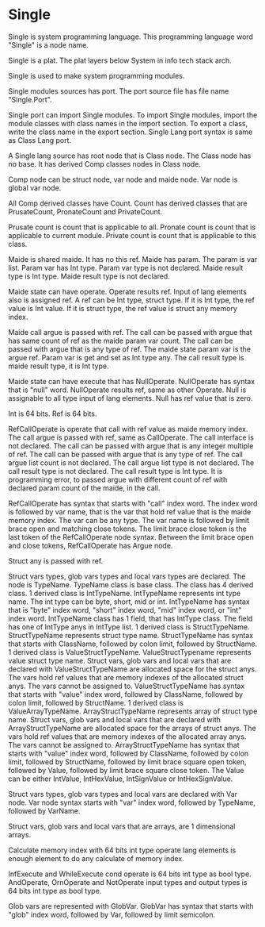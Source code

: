# Single

Single is system programming language.
This programming language word "Single" is a node name.

Single is a plat.
The plat layers below System in info tech stack arch.

Single is used to make system programming modules.

Single modules sources has port.
The port source file has file name "Single.Port".

Single port can import Single modules.
To import Single modules, import the module classes with class names in the import section.
To export a class, write the class name in the export section.
Single Lang port syntax is same as Class Lang port.

A Single lang source has root node that is Class node.
The Class node has no base.
It has derived Comp classes nodes in Class node.

Comp node can be struct node, var node and maide node.
Var node is global var node.

All Comp derived classes have Count.
Count has derived classes that are PrusateCount, PronateCount and PrivateCount.

Prusate count is count that is applicable to all.
Pronate count is count that is applicable to current module.
Private count is count that is applicable to this class.

Maide is shared maide. It has no this ref.
Maide has param. The param is var list.
Param var has Int type. Param var type is not declared.
Maide result type is Int type.
Maide result type is not declared.

Maide state can have operate.
Operate results ref.
Input of lang elements also is assigned ref.
A ref can be Int type, struct type.
If it is Int type, the ref value is Int value.
If it is struct type, the ref value is struct any memory index.

Maide call argue is passed with ref.
The call can be passed with argue that has same count of ref as the maide param var count.
The call can be passed with argue that is any type of ref.
The maide state param var is the argue ref.
Param var is get and set as Int type any.
The call result type is maide result type, it is Int type.

Maide state can have execute that has NullOperate.
NullOperate has syntax that is "null" word.
NullOperate results ref, same as other Operate.
Null is assignable to all type input of lang elements.
Null has ref value that is zero.

Int is 64 bits. Ref is 64 bits.

RefCallOperate is operate that call with ref value as maide memory index.
The call argue is passed with ref, same as CallOperate.
The call interface is not declared.
The call can be passed with argue that is any integer multiple of ref.
The call can be passed with argue that is any type of ref.
The call argue list count is not declared.
The call argue list type is not declared.
The call result type is not declared.
The call result type is Int type.
It is programming error, to passed argue with different count of ref with declared param count of the maide, in the call.

RefCallOperate has syntax that starts with "call" index word.
The index word is followed by var name, that is the var that hold ref value that is the maide memory index.
The var can be any type.
The var name is followed by limit brace open and matching close tokens.
The limit brace close token is the last token of the RefCallOperate node syntax.
Between the limit brace open and close tokens, RefCallOperate has Argue node.

Struct any is passed with ref.

Struct vars types, glob vars types and local vars types are declared.
The node is TypeName.
TypeName class is base class.
The class has 4 derived class.
1 derived class is IntTypeName. IntTypeName represents int type name.
The int type can be byte, short, mid or int.
IntTypeName has syntax that is "byte" index word, "short" index word, "mid" index word, or "int" index word.
IntTypeName class has 1 field, that has IntType class. The field has one of IntType anys in IntType list.
1 derived class is StructTypeName. 
StructTypeName represents struct type name.
StructTypeName has syntax that starts with ClassName, followed by colon limit, followed by StructName.
1 derived class is ValueStructTypeName.
ValueStructTypename represents value struct type name.
Struct vars, glob vars and local vars that are declared with ValueStructTypeName are allocated space for the struct anys.
The vars hold ref values that are memory indexes of the allocated struct anys.
The vars cannot be assigned to.
ValueStructTypeName has syntax that starts with "value" index word, followed by ClassName, followed by colon limit, followed by StructName.
1 derived class is ValueArrayTypeName.
ArrayStructTypeName represents array of struct type name.
Struct vars, glob vars and local vars that are declared with ArrayStructTypeName are allocated space for the arrays of struct anys.
The vars hold ref values that are memory indexes of the allocated array anys.
The vars cannot be assigned to.
ArrayStructTypeName has syntax that starts with "value" index word, followed by ClassName, followed by colon limit, followed by StructName, 
followed by limit brace square open token, followed by Value, followed by limit brace square close token.
The Value can be either IntValue, IntHexValue, IntSignValue or IntHexSignValue.

Struct vars types, glob vars types and local vars are declared with Var node.
Var node syntax starts with "var" index word, followed by TypeName, followed by VarName.

Struct vars, glob vars and local vars that are arrays, are 1 dimensional arrays.

Calculate memory index with 64 bits int type operate lang elements is enough element to
do any calculate of memory index.

InfExecute and WhileExecute cond operate is 64 bits int type as bool type.
AndOperate, OrnOperate and NotOperate input types and output types is 64 bits int type as bool type.

Glob vars are represented with GlobVar.
GlobVar has syntax that starts with "glob" index word, followed by Var, followed by limit semicolon.